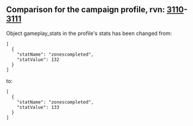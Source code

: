 ## Comparison for the campaign profile, rvn: [3110](https://github.com/PRO100KatYT/FortniteProfileRevisions/tree/main/profiles/campaign/3110%20campaign.json)-[3111](https://github.com/PRO100KatYT/FortniteProfileRevisions/tree/main/profiles/campaign/3111%20campaign.json)

Object gameplay_stats in the profile's stats has been changed from:

```
[
  {
    "statName": "zonescompleted",
    "statValue": 132
  }
]
```

to:

```
[
  {
    "statName": "zonescompleted",
    "statValue": 133
  }
]
```

<br><br>
